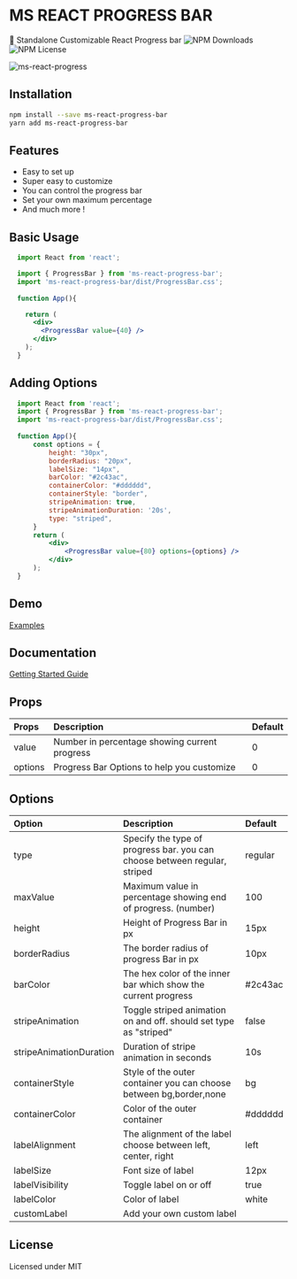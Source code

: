 # MS REACT PROGRESS BAR

🎉 Standalone Customizable React Progress bar
![NPM Downloads](https://img.shields.io/npm/dw/:ms-react-progress-bar)
![NPM License](https://img.shields.io/npm/l/:ms-react-progress-bar)

![ms-react-progress](https://user-images.githubusercontent.com/40831389/158510180-fd318ed2-62a9-438e-85d2-1866221a1e34.gif)

## Installation

```bash
npm install --save ms-react-progress-bar
yarn add ms-react-progress-bar
```

## Features

- Easy to set up
- Super easy to customize
- You can control the progress bar
- Set your own maximum percentage
- And much more !

## Basic Usage

```jsx
  import React from 'react';

  import { ProgressBar } from 'ms-react-progress-bar';
  import 'ms-react-progress-bar/dist/ProgressBar.css';
  
  function App(){

    return (
      <div>
        <ProgressBar value={40} />
      </div>
    );
  }
```

## Adding Options

```jsx
  import React from 'react';
  import { ProgressBar } from 'ms-react-progress-bar';
  import 'ms-react-progress-bar/dist/ProgressBar.css';
  
  function App(){
      const options = {
          height: "30px",
          borderRadius: "20px",
          labelSize: "14px",
          barColor: "#2c43ac",
          containerColor: "#dddddd",
          containerStyle: "border",
          stripeAnimation: true,
          stripeAnimationDuration: '20s',
          type: "striped",
      }
      return (
          <div>
              <ProgressBar value={80} options={options} />
          </div>
      );
  }
```

## Demo

[Examples](https://ankomahene.github.io/ms_react-progress-bar/)

## Documentation

[Getting Started Guide](https://ankomahene.github.io/ms_react-progress-bar/)

## Props

| Props      | Description                                      | Default  |
| :---       |    :----                                         | :---     |
| value      | Number in percentage showing current progress    | 0        |
| options    | Progress Bar Options to help you customize       | 0        |

## Options

| Option         | Description                                                         | Default        |
| :---           |    :----                                                            | :---           |
|type            |	Specify the type of progress bar. you can choose between regular, striped | regular |
|maxValue        |	Maximum value in percentage showing end of progress. (number)      | 100            |
|height          |	Height of Progress Bar in px	                                     | 15px           |
|borderRadius    |	The border radius of progress Bar in px	                           | 10px           |
|barColor        |	The hex color of the inner bar which show the current progress	   | #2c43ac        |
|stripeAnimation |	Toggle striped animation on and off. should set type as "striped"	 | false          |
|stripeAnimationDuration |	Duration of stripe animation in seconds	                   | 10s            |
|containerStyle  |	Style of the outer container you can choose between bg,border,none | bg             |
|containerColor  |	Color of the outer container	                                     | #dddddd        |
|labelAlignment  |	The alignment of the label choose between left, center, right	     | left           |
|labelSize       |	Font size of label	                                               | 12px           |
|labelVisibility |	Toggle label on or off	                                           | true           |
|labelColor      |	Color of label	                                                   | white          |
|customLabel     |	Add your own custom label                                          |	              |


## License

Licensed under MIT
